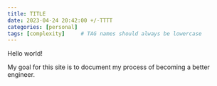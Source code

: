 ```yaml
---
title: TITLE
date: 2023-04-24 20:42:00 +/-TTTT
categories: [personal]
tags: [complexity]     # TAG names should always be lowercase
---
```


Hello world!

My goal for this site is to document my process of becoming a better engineer.